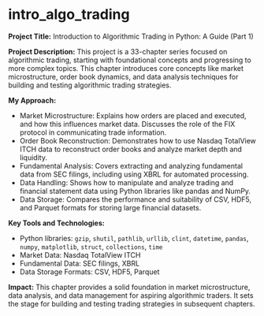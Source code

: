 # intro_algo_trading

**Project Title:** Introduction to Algorithmic Trading in Python: A Guide (Part 1)

**Project Description:** This project is a 33-chapter series focused on algorithmic trading, starting with foundational concepts and progressing to more complex topics. This chapter introduces core concepts like market microstructure, order book dynamics, and data analysis techniques for building and testing algorithmic trading strategies.

**My Approach:**

* Market Microstructure: Explains how orders are placed and executed, and how this influences market data. Discusses the role of the FIX protocol in communicating trade information.
* Order Book Reconstruction: Demonstrates how to use Nasdaq TotalView ITCH data to reconstruct order books and analyze market depth and liquidity.
* Fundamental Analysis: Covers extracting and analyzing fundamental data from SEC filings, including using XBRL for automated processing.
* Data Handling: Shows how to manipulate and analyze trading and financial statement data using Python libraries like pandas and NumPy.
* Data Storage: Compares the performance and suitability of CSV, HDF5, and Parquet formats for storing large financial datasets.

**Key Tools and Technologies:**

* Python libraries:  `gzip`, `shutil`, `pathlib`, `urllib`, `clint`, `datetime`, `pandas`, `numpy`, `matplotlib`, `struct`, `collections`, `time` 
* Market Data: Nasdaq TotalView ITCH
* Fundamental Data: SEC filings, XBRL
* Data Storage Formats: CSV, HDF5, Parquet

**Impact:** This chapter provides a solid foundation in market microstructure, data analysis, and data management for aspiring algorithmic traders. It sets the stage for building and testing trading strategies in subsequent chapters.
